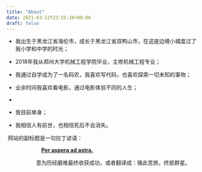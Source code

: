 ```yaml
---
title: "About"
date: 2021-03-12T23:55:16+08:00
draft: false
---
```


- 我出生于黑龙江省海伦市，成长于黑龙江省双鸭山市，在这座边境小城度过了我小学和中学的时光；



- 2018年我从郑州大学机械工程学院毕业，主修机械工程专业；



- 我通过自学成为了一名码农，我喜欢写代码，也喜欢探索一切未知的事物；



- 业余时间我喜欢看电影，通过电影体验不同的人生；



- 



- 我目前单身；



- 我相信人有前世，也相信死后不会消失。



​    网站的副标题是一句拉丁谚语：

​      &emsp;&emsp;&emsp;&emsp;&emsp;&emsp;   **[Per aspera ad astra.](https://yanghairui.life/)** 

​            &emsp;&emsp;&emsp;&emsp;&emsp;    意为历经磨难最终收获成功，或者翻译成：循此苦旅，终抵群星。
